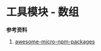 # 工具模块 - 数组

**参考资料**

1. [awesome-micro-npm-packages](https://github.com/parro-it/awesome-micro-npm-packages)